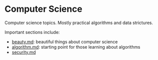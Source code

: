 # Computer Science

Computer science topics. Mostly practical algorithms and data strictures.

Important sections include:

- [beauty.md](beauty.md): beautiful things about computer science
- [algorithm.md](algorithm.md): starting point for those learning about algorithms
- [security.md](security.md)
